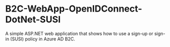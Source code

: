# B2C-WebApp-OpenIDConnect-DotNet-SUSI
A simple ASP.NET web application that shows how to use a sign-up or sign-in (SUSI) policy in Azure AD B2C.
